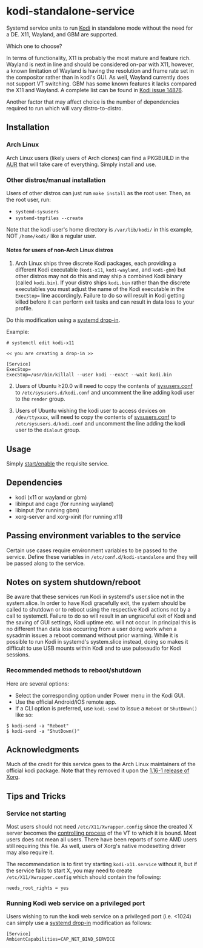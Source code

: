 # kodi-standalone-service
Systemd service units to run [Kodi](https://kodi.tv/) in standalone mode without the need for a DE.  X11, Wayland, and GBM are supported.

Which one to choose?

In terms of functionality, X11 is probably the most mature and feature rich.  Wayland is next in line and should be considered on-par with X11, however, a known limitation of Wayland is having the resolution and frame rate set in the compositor rather than in kodi's GUI.  As well, Wayland currently does not support VT switching.  GBM has some known features it lacks compared the X11 and Wayland.  A complete list can be found in [Kodi issue 14876](https://github.com/xbmc/xbmc/issues/14876).

Another factor that may affect choice is the number of dependencies required to run which will vary distro-to-distro.

## Installation
### Arch Linux
Arch Linux users (likely users of Arch clones) can find a PKGBUILD in the [AUR](https://aur.archlinux.org/packages/kodi-standalone-service) that will take care of everything. Simply install and use.

### Other distros/manual installation
Users of other distros can just run `make install` as the root user.  Then, as the root user, run:

* `systemd-sysusers`
* `systemd-tmpfiles --create`

Note that the kodi user's home directory is `/var/lib/kodi/` in this example, NOT `/home/kodi/` like a regular user.

#### Notes for users of non-Arch Linux distros
1. Arch Linux ships three discrete Kodi packages, each providing a different Kodi executable (`kodi-x11`, `kodi-wayland`, and `kodi-gbm`) but other distros may not do this and may ship a combined Kodi binary (called `kodi.bin`).  If your distro ships `kodi.bin` rather than the discrete executables you must adjust the name of the Kodi executable in the `ExecStop=` line accordingly.  Failure to do so will result in Kodi getting killed before it can perform exit tasks and can result in data loss to your profile.

Do this modification using a [systemd drop-in](https://wiki.archlinux.org/title/Systemd#Drop-in_files).

Example:
```
# systemctl edit kodi-x11

<< you are creating a drop-in >>

[Service]
ExecStop=
ExecStop=/usr/bin/killall --user kodi --exact --wait kodi.bin
```

2. Users of Ubuntu ≥20.0 will need to copy the contents of [sysusers.conf](https://github.com/graysky2/kodi-standalone-service/blob/master/x86/init/sysusers.conf) to `/etc/sysusers.d/kodi.conf` and uncomment the line adding kodi user to the `render` group.

3. Users of Ubuntu wishing the kodi user to access devices on `/dev/ttyxxxx`, will need to copy the contents of [sysusers.conf](https://github.com/graysky2/kodi-standalone-service/blob/master/x86/init/sysusers.conf) to `/etc/sysusers.d/kodi.conf` and uncomment the line adding the kodi user to the `dialout` group.

## Usage
Simply [start/enable](https://wiki.archlinux.org/index.php/Systemd#Using_units) the requisite service.

## Dependencies
* kodi (x11 or wayland or gbm)
* libinput and cage (for running wayland)
* libinput (for running gbm)
* xorg-server and xorg-xinit (for running x11)

## Passing environment variables to the service
Certain use cases require environment variables to be passed to the service. Define these variables in `/etc/conf.d/kodi-standalone` and they will be passed along to the service.

## Notes on system shutdown/reboot
Be aware that these services run Kodi in systemd's user.slice not in the system.slice.  In order to have Kodi gracefully exit, the system should be called to shutdown or to reboot using the respective Kodi actions not by a call to systemctl.  Failure to do so will result in an ungraceful exit of Kodi and the saving of GUI settings, Kodi uptime etc. will not occur.  In principal this is no different than data loss occurring from a user doing work when a sysadmin issues a reboot command without prior warning.  While it is possible to run Kodi in systemd's system.slice instead, doing so makes it difficult to use USB mounts within Kodi and to use pulseaudio for Kodi sessions.

### Recommended methods to reboot/shutdown
Here are several options:

* Select the corresponding option under Power menu in the Kodi GUI.
* Use the official Android/iOS remote app.
* If a CLI option is preferred, use `kodi-send` to issue a `Reboot` or `ShutDown()` like so:
```
$ kodi-send -a "Reboot"
$ kodi-send -a "ShutDown()"
```

## Acknowledgments
Much of the credit for this service goes to the Arch Linux maintainers of the official kodi package. Note that they removed it upon the [1.16-1 release of Xorg](https://git.archlinux.org/svntogit/community.git/commit/trunk?h=packages/xbmc&id=9763c6d32678f3a3f45c195bfae92eee209d504f).

## Tips and Tricks
### Service not starting
Most users should not need `/etc/X11/Xwrapper.config` since the created X server becomes the [controlling process](http://www.freedesktop.org/software/systemd/man/systemd.exec.html#StandardInput=) of the VT to which it is bound. Most users does not mean all users. There have been reports of some AMD users still requiring this file. As well, users of Xorg's native modesetting driver may also require it.

The recommendation is to first try starting `kodi-x11.service` without it, but if the service fails to start X, you may need to create `/etc/X11/Xwrapper.config` which should contain the following:
```
needs_root_rights = yes
```

### Running Kodi web service on a privileged port
Users wishing to run the kodi web service on a privileged port (i.e. <1024) can simply use a [systemd drop-in](https://wiki.archlinux.org/index.php/Systemd#Drop-in_files) modification as follows:
```
[Service]
AmbientCapabilities=CAP_NET_BIND_SERVICE
```

